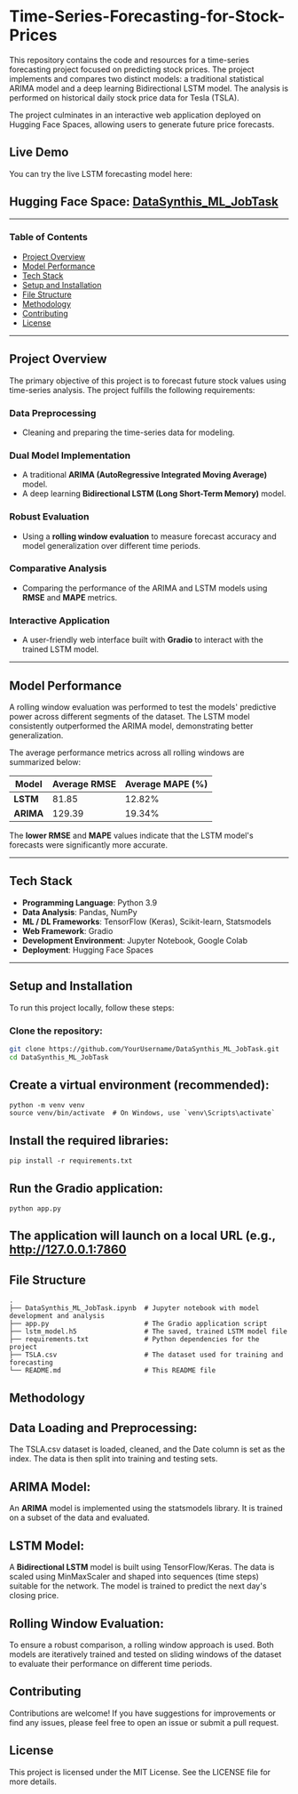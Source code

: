# Time-Series-Forecasting-for-Stock-Prices

This repository contains the code and resources for a time-series forecasting project focused on predicting stock prices. The project implements and compares two distinct models: a traditional statistical ARIMA model and a deep learning Bidirectional LSTM model. The analysis is performed on historical daily stock price data for Tesla (TSLA).

The project culminates in an interactive web application deployed on Hugging Face Spaces, allowing users to generate future price forecasts.

##  Live Demo
You can try the live LSTM forecasting model here:

## Hugging Face Space: [DataSynthis_ML_JobTask](#) <!-- Replace this link with your actual Space URL -->

---

###  Table of Contents

- [Project Overview](#project-overview)
- [Model Performance](#model-performance)
- [Tech Stack](#tech-stack)
- [Setup and Installation](#setup-and-installation)
- [File Structure](#file-structure)
- [Methodology](#methodology)
- [Contributing](#contributing)
- [License](#license)

---

## Project Overview

The primary objective of this project is to forecast future stock values using time-series analysis. The project fulfills the following requirements:

### Data Preprocessing
- Cleaning and preparing the time-series data for modeling.

### Dual Model Implementation
- A traditional **ARIMA (AutoRegressive Integrated Moving Average)** model.
- A deep learning **Bidirectional LSTM (Long Short-Term Memory)** model.

### Robust Evaluation
- Using a **rolling window evaluation** to measure forecast accuracy and model generalization over different time periods.

### Comparative Analysis
- Comparing the performance of the ARIMA and LSTM models using **RMSE** and **MAPE** metrics.

### Interactive Application
- A user-friendly web interface built with **Gradio** to interact with the trained LSTM model.

---

## Model Performance

A rolling window evaluation was performed to test the models' predictive power across different segments of the dataset. The LSTM model consistently outperformed the ARIMA model, demonstrating better generalization.

The average performance metrics across all rolling windows are summarized below:

| Model  | Average RMSE | Average MAPE (%) |
|--------|--------------|------------------|
| **LSTM** | 81.85        | 12.82%           |
| **ARIMA**| 129.39       | 19.34%           |

The **lower RMSE** and **MAPE** values indicate that the LSTM model's forecasts were significantly more accurate.

---

## Tech Stack

- **Programming Language**: Python 3.9
- **Data Analysis**: Pandas, NumPy
- **ML / DL Frameworks**: TensorFlow (Keras), Scikit-learn, Statsmodels
- **Web Framework**: Gradio
- **Development Environment**: Jupyter Notebook, Google Colab
- **Deployment**: Hugging Face Spaces

---

## Setup and Installation

To run this project locally, follow these steps:

### Clone the repository:

```bash
git clone https://github.com/YourUsername/DataSynthis_ML_JobTask.git
cd DataSynthis_ML_JobTask
```
## Create a virtual environment (recommended):
```
python -m venv venv
source venv/bin/activate  # On Windows, use `venv\Scripts\activate`
```
## Install the required libraries:
```
pip install -r requirements.txt
```
## Run the Gradio application:
```
python app.py
```
## The application will launch on a local URL (e.g., http://127.0.0.1:7860
## File Structure
```
.
├── DataSynthis_ML_JobTask.ipynb  # Jupyter notebook with model development and analysis
├── app.py                        # The Gradio application script
├── lstm_model.h5                 # The saved, trained LSTM model file
├── requirements.txt              # Python dependencies for the project
├── TSLA.csv                      # The dataset used for training and forecasting
└── README.md                     # This README file
```

## Methodology
## Data Loading and Preprocessing: 
The TSLA.csv dataset is loaded, cleaned, and the Date column is set as the index. The data is then split into training and testing sets.
## ARIMA Model:
An **ARIMA** model is implemented using the statsmodels library. It is trained on a subset of the data and evaluated.
## LSTM Model:
A **Bidirectional LSTM** model is built using TensorFlow/Keras. The data is scaled using MinMaxScaler and shaped into sequences (time steps) suitable for the network. The model is trained to predict the next day's closing price.
## Rolling Window Evaluation:
To ensure a robust comparison, a rolling window approach is used. Both models are iteratively trained and tested on sliding windows of the dataset to evaluate their performance on different time periods.
## Contributing

Contributions are welcome! If you have suggestions for improvements or find any issues, please feel free to open an issue or submit a pull request.

## License

This project is licensed under the MIT License. See the LICENSE file for more details.
